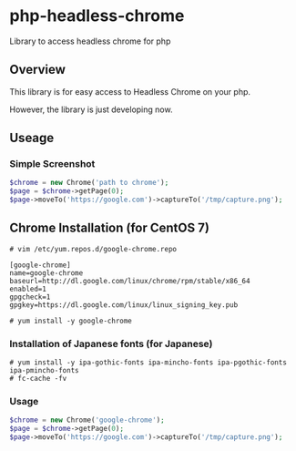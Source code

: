 # php-headless-chrome
Library to access headless chrome for php

## Overview

This library is for easy access to Headless Chrome on your php.

However, the library is just developing now.

## Useage

### Simple Screenshot
```php
$chrome = new Chrome('path to chrome');
$page = $chrome->getPage(0);
$page->moveTo('https://google.com')->captureTo('/tmp/capture.png');
```


## Chrome Installation (for CentOS 7)

```shell script
# vim /etc/yum.repos.d/google-chrome.repo
```
```
[google-chrome]
name=google-chrome
baseurl=http://dl.google.com/linux/chrome/rpm/stable/x86_64
enabled=1
gpgcheck=1
gpgkey=https://dl.google.com/linux/linux_signing_key.pub
```
```shell script
# yum install -y google-chrome
```

### Installation of Japanese fonts (for Japanese)
```shell script
# yum install -y ipa-gothic-fonts ipa-mincho-fonts ipa-pgothic-fonts ipa-pmincho-fonts
# fc-cache -fv
```

### Usage

```php
$chrome = new Chrome('google-chrome');
$page = $chrome->getPage(0);
$page->moveTo('https://google.com')->captureTo('/tmp/capture.png');
```
